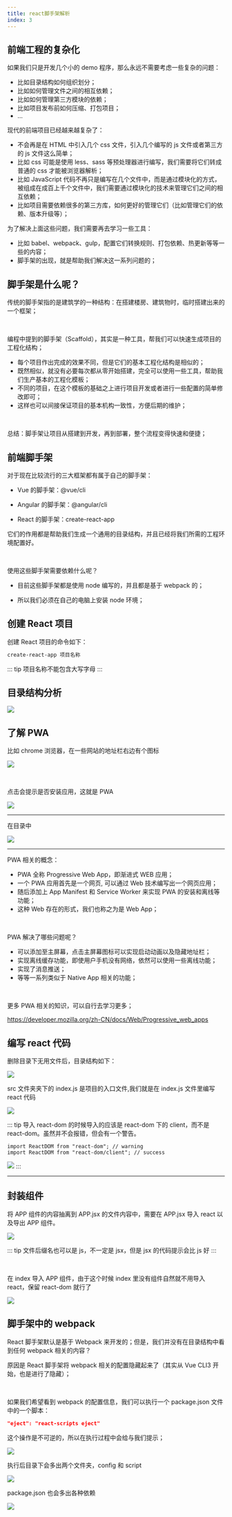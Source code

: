 ```yaml
---
title: react脚手架解析
index: 3
---
```


## 前端工程的复杂化

如果我们只是开发几个小的 demo 程序，那么永远不需要考虑一些复杂的问题：

- 比如目录结构如何组织划分；
- 比如如何管理文件之间的相互依赖；
- 比如如何管理第三方模块的依赖；
- 比如项目发布前如何压缩、打包项目；
- ...

现代的前端项目已经越来越复杂了：

- 不会再是在 HTML 中引入几个 css 文件，引入几个编写的 js 文件或者第三方的 js 文件这么简单；
- 比如 css 可能是使用 less、sass 等预处理器进行编写，我们需要将它们转成普通的 css 才能被浏览器解析；
- 比如 JavaScript 代码不再只是编写在几个文件中，而是通过模块化的方式，被组成在成百上千个文件中，我们需要通过模块化的技术来管理它们之间的相互依赖；
- 比如项目需要依赖很多的第三方库，如何更好的管理它们（比如管理它们的依赖、版本升级等）；

为了解决上面这些问题，我们需要再去学习一些工具：

- 比如 babel、webpack、gulp，配置它们转换规则、打包依赖、热更新等等一些的内容；
- 脚手架的出现，就是帮助我们解决这一系列问题的；

## 脚手架是什么呢？

传统的脚手架指的是建筑学的一种结构：在搭建楼房、建筑物时，临时搭建出来的一个框架；

<br/>

编程中提到的脚手架（Scaffold），其实是一种工具，帮我们可以快速生成项目的工程化结构；

- 每个项目作出完成的效果不同，但是它们的基本工程化结构是相似的；
- 既然相似，就没有必要每次都从零开始搭建，完全可以使用一些工具，帮助我们生产基本的工程化模板；
- 不同的项目，在这个模板的基础之上进行项目开发或者进行一些配置的简单修改即可；
- 这样也可以间接保证项目的基本机构一致性，方便后期的维护；

<br/>

总结：脚手架让项目从搭建到开发，再到部署，整个流程变得快速和便捷；

## 前端脚手架

对于现在比较流行的三大框架都有属于自己的脚手架：

- Vue 的脚手架：@vue/cli

- Angular 的脚手架：@angular/cli

- React 的脚手架：create-react-app

它们的作用都是帮助我们生成一个通用的目录结构，并且已经将我们所需的工程环境配置好。

<br/>

使用这些脚手架需要依赖什么呢？

- 目前这些脚手架都是使用 node 编写的，并且都是基于 webpack 的；

- 所以我们必须在自己的电脑上安装 node 环境；

## 创建 React 项目

创建 React 项目的命令如下：

```sh
create-react-app 项目名称
```

::: tip
项目名称不能包含大写字母
:::

## 目录结构分析

![](../../../images/WEB/react/31.png)

## 了解 PWA

比如 chrome 浏览器，在一些网站的地址栏右边有个图标

![](../../../images/WEB/react/32.png)

<br/>

点击会提示是否安装应用，这就是 PWA

![](../../../images/WEB/react/33.png)

---

在目录中

![](../../../images/WEB/react/34.png)

---

PWA 相关的概念：

- PWA 全称 Progressive Web App，即渐进式 WEB 应用；
- 一个 PWA 应用首先是一个网页, 可以通过 Web 技术编写出一个网页应用；
- 随后添加上 App Manifest 和 Service Worker 来实现 PWA 的安装和离线等功能；
- 这种 Web 存在的形式，我们也称之为是 Web App；

<br/>

PWA 解决了哪些问题呢？

- 可以添加至主屏幕，点击主屏幕图标可以实现启动动画以及隐藏地址栏；
- 实现离线缓存功能，即使用户手机没有网络，依然可以使用一些离线功能；
- 实现了消息推送；
- 等等一系列类似于 Native App 相关的功能；

<br/>

更多 PWA 相关的知识，可以自行去学习更多；

https://developer.mozilla.org/zh-CN/docs/Web/Progressive_web_apps

## 编写 react 代码

删除目录下无用文件后，目录结构如下：

![](../../../images/WEB/react/35.png)

src 文件夹夹下的 index.js 是项目的入口文件,我们就是在 index.js 文件里编写 react 代码

![](../../../images/WEB/react/36.png)

::: tip
导入 react-dom 的时候导入的应该是 react-dom 下的 client，而不是 react-dom。虽然并不会报错，但会有一个警告。

```tsx
import ReactDOM from "react-dom"; // warning
import ReactDOM from "react-dom/client"; // success
```

![](../../../images/WEB/react/39.png)
:::

---

## 封装组件

将 APP 组件的内容抽离到 APP.jsx 的文件内容中，需要在 APP.jsx 导入 react 以及导出 APP 组件。

![](../../../images/WEB/react/38.png)

::: tip
文件后缀名也可以是 js，不一定是 jsx，但是 jsx 的代码提示会比 js 好
:::

<br/>

在 index 导入 APP 组件，由于这个时候 index 里没有组件自然就不用导入 react，保留 react-dom 就行了

![](../../../images/WEB/react/37.png)

## 脚手架中的 webpack

React 脚手架默认是基于 Webpack 来开发的；但是，我们并没有在目录结构中看到任何 webpack 相关的内容？

原因是 React 脚手架将 webpack 相关的配置隐藏起来了（其实从 Vue CLI3 开始，也是进行了隐藏）；

<br/>

如果我们希望看到 webpack 的配置信息，我们可以执行一个 package.json 文件中的一个脚本：

```json
"eject": "react-scripts eject"
```

这个操作是不可逆的，所以在执行过程中会给与我们提示；

![](../../../images/WEB/react/40.png)

执行后目录下会多出两个文件夹，config 和 script

![](../../../images/WEB/react/41.png)

package.json 也会多出各种依赖

![](../../../images/WEB/react/42.png)
